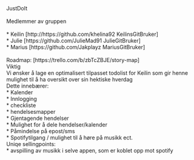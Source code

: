 <div class="center" style="width: auto; margin-left: auto; margin-right: auto;">JustDoIt</div>
<br>
Medlemmer av gruppen
<br>
<br>
* Keilin 
[http://https://github.com/khelina92 KeilinsGitBruker]
<br>
* Julie
[https://github.com/JulieMad91 JulieGitBruker]
<br>
* Marius 
[https://github.com/Jakplayz MariusGitBruker]
<br>
<br>
Roadmap: [https://trello.com/b/zbTcZBJE/story-map]

<br>
Viktig
<br>
Vi ønsker å lage en optimalisert tilpasset todolist for Keilin som gir henne mulighet til å ha oversikt over sin hektiske hverdag
<br>
Dette innebærer:
<br>
* Kalender
<br>
* Innlogging
<br>
* checkliste
<br>
* hendelsesmapper 
<br>
* Gjentagende hendelser
<br>
* Mulighet for å dele hendelser/kalender
<br>
* Påmindelse på epost/sms
<br>
* Spotifytilgang / mulighet til å høre på musikk ect. 
<br>
Uniqe sellingpoints:
<br>
* avspilling av musikk i selve appen, som er koblet opp mot spotify
